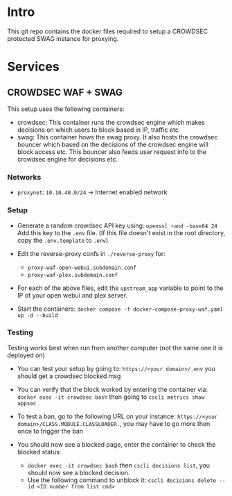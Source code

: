 # Intro
This git repo contains the docker files required to setup a CROWDSEC protected SWAG instance for proxying.

# Services
## CROWDSEC WAF + SWAG
This setup uses the following containers:
* crowdsec: This container runs the crowdsec engine which makes decisions on which users to block based in IP, traffic etc
* swag: This container hows the swag proxy. It also hosts the crowdsec bouncer which based on the decisions of the crowdsec engine will block access etc. This bouncer also feeds user request info to the crowdsec engine for decisions etc.

### Networks
* `proxynet`: `10.10.40.0/24` -> Internet enabled network 

### Setup
* Generate a random crowdsec API key using: `openssl rand -base64 24` Add this key to the `.env` file. (If this file doesn't exist in the root directory, copy the `.env.template` to `.env`)

* Edit the reverse-proxy confs in `./reverse-proxy` for:
    * `proxy-waf-open-webui.subdomain.conf`
    * `proxy-waf-plex.subdomain.conf`
* For each of the above files, edit the `upstream_app` variable to point to the IP of your open webui and plex server.

* Start the containers: `docker compose -f docker-compose-proxy-waf.yaml up -d --build`

### Testing
Testing works best when run from another computer (not the same one it is deployed on)
* You can test your setup by going to: `https://<your domain>/.env` you should get a crowdsec blocked msg

* You can verify that the block worked by entering the container via: `docker exec -it crowdsec bash` then going to `cscli metrics show appsec`

* To test a ban, go to the following URL on your instance: `https://<your domain>/CLASS.MODULE.CLASSLOADER.`, you may have to go more then once to trigger the ban
* You should now see a blocked page, enter the container to check the blocked status:
    * `docker exec -it crowdsec bash` then `cscli decisions list`, you should now see a blocked decision.
    * Use the following command to unblock it: `cscli decisions delete --id <ID number from list cmd>`
